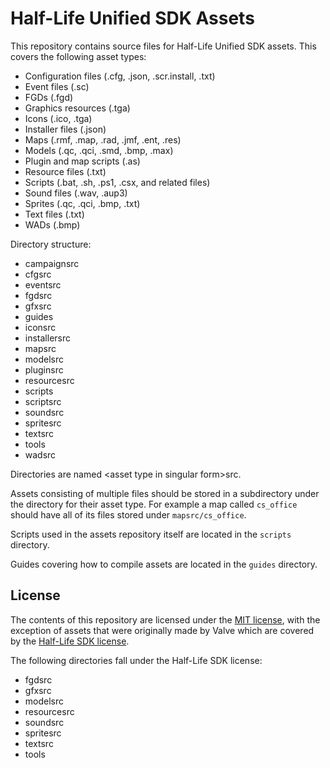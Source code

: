# Half-Life Unified SDK Assets

This repository contains source files for Half-Life Unified SDK assets. This covers the following asset types:
* Configuration files (.cfg, .json, .scr.install, .txt)
* Event files (.sc)
* FGDs (.fgd)
* Graphics resources (.tga)
* Icons (.ico, .tga)
* Installer files (.json)
* Maps (.rmf, .map, .rad, .jmf, .ent, .res)
* Models (.qc, .qci, .smd, .bmp, .max)
* Plugin and map scripts (.as)
* Resource files (.txt)
* Scripts (.bat, .sh, .ps1, .csx, and related files)
* Sound files (.wav, .aup3)
* Sprites (.qc, .qci, .bmp, .txt)
* Text files (.txt)
* WADs (.bmp)

Directory structure:
* campaignsrc
* cfgsrc
* eventsrc
* fgdsrc
* gfxsrc
* guides
* iconsrc
* installersrc
* mapsrc
* modelsrc
* pluginsrc
* resourcesrc
* scripts
* scriptsrc
* soundsrc
* spritesrc
* textsrc
* tools
* wadsrc
	
Directories are named &lt;asset type in singular form&gt;src.

Assets consisting of multiple files should be stored in a subdirectory under the directory for their asset type.
For example a map called `cs_office` should have all of its files stored under `mapsrc/cs_office`.

Scripts used in the assets repository itself are located in the `scripts` directory.

Guides covering how to compile assets are located in the `guides` directory.

## License

The contents of this repository are licensed under the [MIT license](LICENSE), with the exception of assets that were originally made by Valve which are covered by the [Half-Life SDK license](HALFLIFE_SDK_LICENSE).

The following directories fall under the Half-Life SDK license:
* fgdsrc
* gfxsrc
* modelsrc
* resourcesrc
* soundsrc
* spritesrc
* textsrc
* tools

